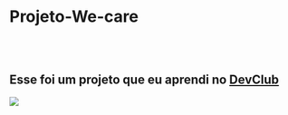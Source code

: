 <h1>Projeto-We-care</h1>
<br>
<br>
<h2>Esse foi um projeto que eu aprendi no <a href="https://rodolfomori.com.br/devclub</a>DevClub"</a>DevClub</h2>
<img src="https://github.com/NandoHost/Projeto-We-care/blob/main/img/Webfull.png?raw=true"/>
